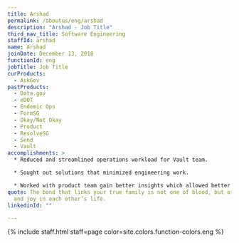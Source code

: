 ```yaml
---
title: Arshad
permalink: /aboutus/eng/arshad
description: "Arshad - Job Title"
third_nav_title: Software Engineering
staffId: arshad
name: Arshad
joinDate: December 13, 2018
functionId: eng
jobTitle: Job Title
curProducts:
  - AskGov
pastProducts:
  - Data.gov
  - eDOT
  - Endemic Ops
  - FormSG
  - Okay/Not Okay
  - Product
  - ResolveSG
  - Send
  - Vault
accomplishments: >
  * Reduced and streamlined operations workload for Vault team.

  * Sought out solutions that minimized engineering work.

  * Worked with product team gain better insights which allowed better user behaviour analysis to then optimise workflow.
quote: The bond that links your true family is not one of blood, but of respect
  and joy in each other’s life.
linkedinId: ""

---
```


{% include staff.html staff=page color=site.colors.function-colors.eng %}
